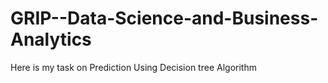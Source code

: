 # GRIP--Data-Science-and-Business-Analytics
Here is my task on Prediction Using Decision tree Algorithm
